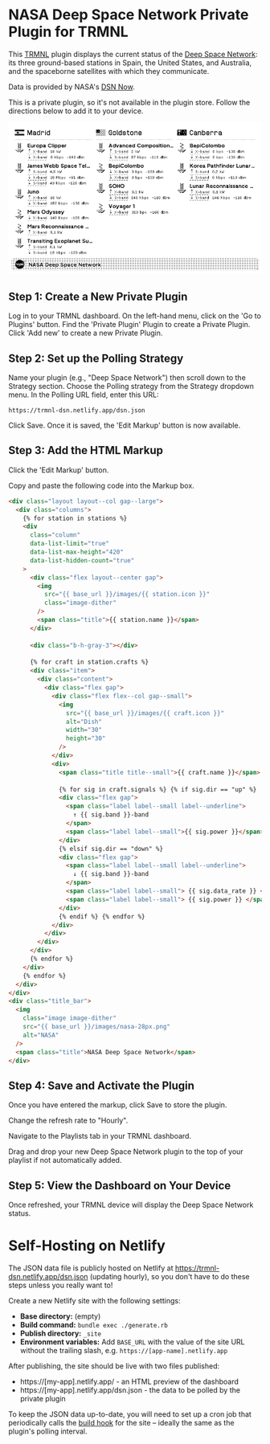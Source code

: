 # NASA Deep Space Network Private Plugin for TRMNL

This [TRMNL](https://usetrmnl.com/) plugin displays the current status of the [Deep Space Network](https://www.nasa.gov/directorates/somd/space-communications-navigation-program/what-is-the-deep-space-network/): its three ground-based stations in Spain, the United States, and Australia, and the spaceborne satellites with which they communicate.

Data is provided by NASA's [DSN Now](https://eyes.nasa.gov/apps/dsn-now/dsn.html).

This is a private plugin, so it's not available in the plugin store. Follow the directions below to add it to your device.

![Preview of TRMNL dashboard](preview.png)

## Step 1: Create a New Private Plugin

Log in to your TRMNL dashboard.
On the left-hand menu, click on the 'Go to Plugins' button.
Find the 'Private Plugin' Plugin to create a Private Plugin.
Click 'Add new' to create a new Private Plugin.

## Step 2: Set up the Polling Strategy

Name your plugin (e.g., "Deep Space Network") then scroll down to the Strategy section.
Choose the Polling strategy from the Strategy dropdown menu.
In the Polling URL field, enter this URL:

```
https://trmnl-dsn.netlify.app/dsn.json
```

Click Save. Once it is saved, the 'Edit Markup' button is now available.

## Step 3: Add the HTML Markup

Click the 'Edit Markup' button.

Copy and paste the following code into the Markup box.

```html
<div class="layout layout--col gap--large">
  <div class="columns">
    {% for station in stations %}
    <div
      class="column"
      data-list-limit="true"
      data-list-max-height="420"
      data-list-hidden-count="true"
    >
      <div class="flex layout--center gap">
        <img
          src="{{ base_url }}/images/{{ station.icon }}"
          class="image-dither"
        />
        <span class="title">{{ station.name }}</span>
      </div>

      <div class="b-h-gray-3"></div>

      {% for craft in station.crafts %}
      <div class="item">
        <div class="content">
          <div class="flex gap">
            <div class="flex flex--col gap--small">
              <img
                src="{{ base_url }}/images/{{ craft.icon }}"
                alt="Dish"
                width="30"
                height="30"
              />
            </div>
            <div>
              <span class="title title--small">{{ craft.name }}</span>

              {% for sig in craft.signals %} {% if sig.dir == "up" %}
              <div class="flex gap">
                <span class="label label--small label--underline">
                  ↑ {{ sig.band }}-band
                </span>
                <span class="label label--small">{{ sig.power }}</span>
              </div>
              {% elsif sig.dir == "down" %}
              <div class="flex gap">
                <span class="label label--small label--underline">
                  ↓ {{ sig.band }}-band
                </span>
                <span class="label label--small"> {{ sig.data_rate }} </span>
                <span class="label label--small"> {{ sig.power }} </span>
              </div>
              {% endif %} {% endfor %}
            </div>
          </div>
        </div>
      </div>
      {% endfor %}
    </div>
    {% endfor %}
  </div>
</div>
<div class="title_bar">
  <img
    class="image image-dither"
    src="{{ base_url }}/images/nasa-28px.png"
    alt="NASA"
  />
  <span class="title">NASA Deep Space Network</span>
</div>
```

## Step 4: Save and Activate the Plugin

Once you have entered the markup, click Save to store the plugin.

Change the refresh rate to "Hourly".

Navigate to the Playlists tab in your TRMNL dashboard.

Drag and drop your new Deep Space Network plugin to the top of your playlist if not automatically added.

## Step 5: View the Dashboard on Your Device

Once refreshed, your TRMNL device will display the Deep Space Network status.

# Self-Hosting on Netlify

The JSON data file is publicly hosted on Netlify at https://trmnl-dsn.netlify.app/dsn.json (updating hourly), so you don't have to do these steps unless you really want to!

Create a new Netlify site with the following settings:

- **Base directory:** (empty)
- **Build command:** `bundle exec ./generate.rb`
- **Publish directory:** `_site`
- **Environment variables:** Add `BASE_URL` with the value of the site URL without the trailing slash, e.g. `https://[app-name].netlify.app`

After publishing, the site should be live with two files published:

- https://[my-app].netlify.app/ - an HTML preview of the dashboard
- https://[my-app].netlify.app/dsn.json - the data to be polled by the private plugin

To keep the JSON data up-to-date, you will need to set up a cron job that periodically calls the [build hook](https://docs.netlify.com/configure-builds/build-hooks/) for the site – ideally the same as the plugin's polling interval.
